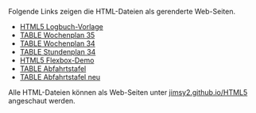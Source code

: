 Folgende Links zeigen die HTML-Dateien als gerenderte Web-Seiten.

 - [HTML5 Logbuch-Vorlage](https://jimsy2.github.io/HTML5/Logbuch-Vorlage.html)
 - [TABLE Wochenplan 35](https://jimsy2.github.io/HTML5/Wochenplan35.html)
 - [TABLE Wochenplan 34](https://jimsy2.github.io/HTML5/Wochenplan34.html)
 - [TABLE Stundenplan 34](https://jimsy2.github.io/HTML5/Stundenplan34.html)
 - [HTML5 Flexbox-Demo](https://jimsy2.github.io/HTML5/flexbox-demo.html)
 - [TABLE Abfahrtstafel](https://jimsy2.github.io/HTML5/Abfahrtstafel_Lage.html)
 - [TABLE Abfahrtstafel neu](https://jimsy2.github.io/HTML5/Abfahrt_Lage_2018.html)
 
Alle HTML-Dateien können als Web-Seiten unter [jimsy2.github.io/HTML5](https://jimsy2.github.io/HTML5/) angeschaut werden.

